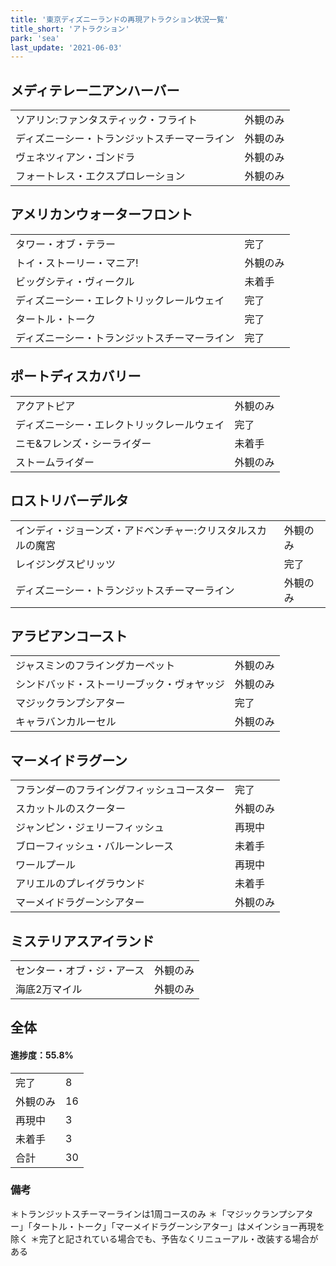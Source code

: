 ```yaml
---
title: '東京ディズニーランドの再現アトラクション状況一覧'
title_short: 'アトラクション'
park: 'sea'
last_update: '2021-06-03'
---
```




## メディテレー二アンハーバー

| | |
| ------ | ----------- |
| ソアリン:ファンタスティック・フライト | 外観のみ |
| ディズニーシー・トランジットスチーマーライン | 外観のみ |
| ヴェネツィアン・ゴンドラ | 外観のみ |
| フォートレス・エクスプロレーション | 外観のみ |

## アメリカンウォーターフロント

| | |
| ------ | ----------- |
| タワー・オブ・テラー | 完了 |
| トイ・ストーリー・マニア! | 外観のみ |
| ビッグシティ・ヴィークル | 未着手 |
| ディズニーシー・エレクトリックレールウェイ | 完了 |
| タートル・トーク | 完了 |
| ディズニーシー・トランジットスチーマーライン | 完了 |


## ポートディスカバリー

| | |
| ------ | ----------- |
| アクアトピア | 外観のみ |
| ディズニーシー・エレクトリックレールウェイ | 完了 |
| ニモ&フレンズ・シーライダー | 未着手 |
| ストームライダー | 外観のみ |

## ロストリバーデルタ

| | |
| ------ | ----------- |
| インディ・ジョーンズ・アドベンチャー:クリスタルスカルの魔宮 | 外観のみ |
| レイジングスピリッツ | 完了 |
| ディズニーシー・トランジットスチーマーライン | 外観のみ |

## アラビアンコースト

| | |
| ------ | ----------- |
| ジャスミンのフライングカーペット | 外観のみ |
| シンドバッド・ストーリーブック・ヴォヤッジ | 外観のみ |
| マジックランプシアター | 完了 |
| キャラバンカルーセル | 外観のみ |

## マーメイドラグーン

| | |
| ------ | ----------- |
| フランダーのフライングフィッシュコースター | 完了 |
| スカットルのスクーター | 外観のみ |
| ジャンピン・ジェリーフィッシュ | 再現中 |
| ブローフィッシュ・バルーンレース | 未着手 |
| ワールプール | 再現中 |
| アリエルのプレイグラウンド | 未着手 |
| マーメイドラグーンシアター | 外観のみ |

## ミステリアスアイランド

| | |
| ------ | ----------- |
| センター・オブ・ジ・アース | 外観のみ |
| 海底2万マイル | 外観のみ |


## 全体

#### 進捗度：55.8%

| | |
| ------ | ----------- |
| 完了 | 8 |
| 外観のみ | 16 |
| 再現中 | 3 |
| 未着手 | 3 |
| 合計 | 30 |


### 備考

＊トランジットスチーマーラインは1周コースのみ
＊「マジックランプシアター」「タートル・トーク」「マーメイドラグーンシアター」はメインショー再現を除く
＊完了と記されている場合でも、予告なくリニューアル・改装する場合がある